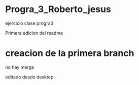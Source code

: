 # Progra_3_Roberto_jesus
ejercicio clase progra3

Primera edicion del readme



creacion de la primera branch
=======
no hay merge  

editado desde desktop